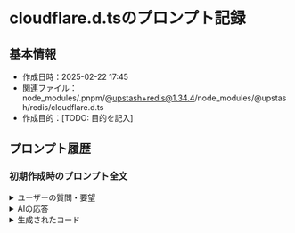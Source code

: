 # cloudflare.d.tsのプロンプト記録

## 基本情報
- 作成日時：2025-02-22 17:45
- 関連ファイル：node_modules/.pnpm/@upstash+redis@1.34.4/node_modules/@upstash/redis/cloudflare.d.ts
- 作成目的：[TODO: 目的を記入]

## プロンプト履歴

### 初期作成時のプロンプト全文
<details>
<summary>ユーザーの質問・要望</summary>

```
[TODO: ユーザーからの質問や要望を完全な形で記載]
```
</details>

<details>
<summary>AIの応答</summary>

```
[TODO: AIの応答を完全な形で記載]
```
</details>

<details>
<summary>生成されたコード</summary>

```typescript
[TODO: 生成されたコードを完全な形で記載]
```
</details>
